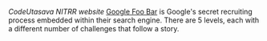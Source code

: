 *CodeUtasava NITRR website*
[Google Foo Bar](https://foobar.withgoogle.com/) is Google's secret recruiting process embedded within their search engine. There are 5 levels, each with a different number of challenges that follow a story.
